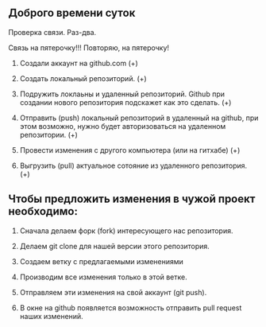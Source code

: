 ## Доброго времени суток

Проверка связи. Раз-два.

Связь на пятерочку!!!
Повторяю, на пятерочку!

1. Создали аккаунт на github.com (+)

2. Создать локальный репозиторий. (+)

3. Подружить локлаьны и удаленный репозиторий. Github при создании нового репозитория подскажет как это сделать. (+)

4. Отправить (push) локальный репозиторий в удаленный на github, при этом возможно, нужно будет авторизоваться на удаленном репозитории. (+)

5. Провести изменения с другого компьютера (или на гитхабе) (+)

6. Выгрузить (pull) актуальное сотояние из удаленного репозитория. (+)

## Чтобы предложить изменения в чужой проект необходимо:

1. Сначала делаем форк (fork) интересующего нас репозитория.

2. Делаем git clone для нашей версии этого репозитория.

3. Создаем ветку с предлагаемыми изменениями

4. Производим все изменения только в этой ветке.

5. Отправляем эти изменения на свой аккаунт (git push).

6. В окне на github появляется возможность отправить pull request наших изменений.
